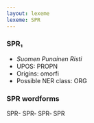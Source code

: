 ```yaml
---
layout: lexeme
lexeme: SPR
---
```


###  SPR₁

* _Suomen Punainen Risti_
* UPOS:  PROPN
* Origins: omorfi 
* Possible NER class:  ORG


### SPR wordforms

SPR-
SPR‐
SPR‑
SPR

